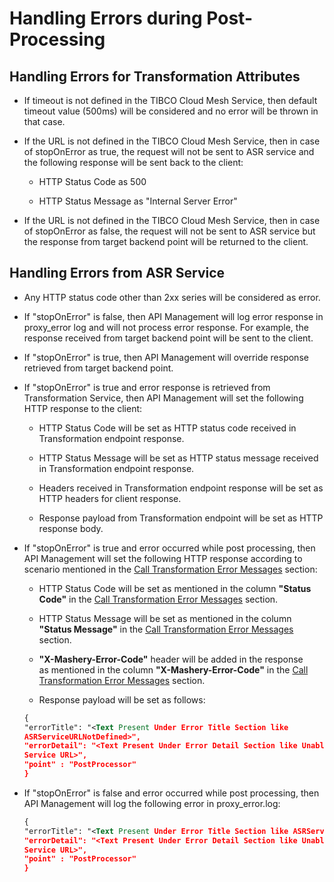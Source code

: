 ﻿---
sidebar_position: 2
---

# Handling Errors during Post-Processing

<head>
  <meta name="guidename" content="API Management"/>
  <meta name="context" content="GUID-08e8f506-d2e5-4a0a-90a1-f15b2d5dba7b"/>
</head>

## Handling Errors for Transformation Attributes

- If timeout is not defined in the TIBCO Cloud Mesh Service, then default timeout value (500ms) will be considered and no error will be thrown in that case.

- If the URL is not defined in the TIBCO Cloud Mesh Service, then in case of stopOnError as true, the request will not be sent to ASR service and the following response will be sent back to the client:

  - HTTP Status Code as 500

  - HTTP Status Message as "Internal Server Error"

- If the URL is not defined in the TIBCO Cloud Mesh Service, then in case of stopOnError as false, the request will not be sent to ASR service but the response from target backend point will be returned to the client.

## Handling Errors from ASR Service

- Any HTTP status code other than 2xx series will be considered as error.

- If "stopOnError" is false, then API Management will log error response in proxy\_error log and will not process error response. For example, the response received from target backend point will be sent to the client.

- If "stopOnError" is true, then API Management will override response retrieved from target backend point.

- If "stopOnError" is true and error response is retrieved from Transformation Service, then API Management will set the following HTTP response to the client:

  - HTTP Status Code will be set as HTTP status code received in Transformation endpoint response.

  - HTTP Status Message will be set as HTTP status message received in Transformation endpoint response.

  - Headers received in Transformation endpoint response will be set as HTTP headers for client response.

  - Response payload from Transformation endpoint will be set as HTTP response body.

- If "stopOnError" is true and error occurred while post processing, then API Management will set the following HTTP response according to scenario mentioned in the [Call Transformation Error Messages](../Call_Transformation_error_messages.md) section:

  - HTTP Status Code will be set as mentioned in the column **"Status Code"** in the [Call Transformation Error Messages](../Call_Transformation_error_messages.md) section.

  - HTTP Status Message will be set as mentioned in the column **"Status Message"** in the [Call Transformation Error Messages](../Call_Transformation_error_messages.md) section.

  - **"X-Mashery-Error-Code"** header will be added in the response as mentioned in the column **"X-Mashery-Error-Code"** in the [Call Transformation Error Messages](../Call_Transformation_error_messages.md) section.

  - Response payload will be set as follows:

  ```xml
  {
  "errorTitle": "<Text Present Under Error Title Section like
  ASRServiceURLNotDefined>",
  "errorDetail": "<Text Present Under Error Detail Section like Unable to retrieve ASR
  Service URL>",
  "point" : "PostProcessor"
  }
  ```


- If "stopOnError" is false and error occurred while post processing, then API Management will log the following error in proxy\_error.log:

  ```xml
  {
  "errorTitle": "<Text Present Under Error Title Section like ASRServiceURLNotDefined>",
  "errorDetail": "<Text Present Under Error Detail Section like Unable to retrieve ASR
  Service URL>",
  "point" : "PostProcessor"
  }
  ```
  
